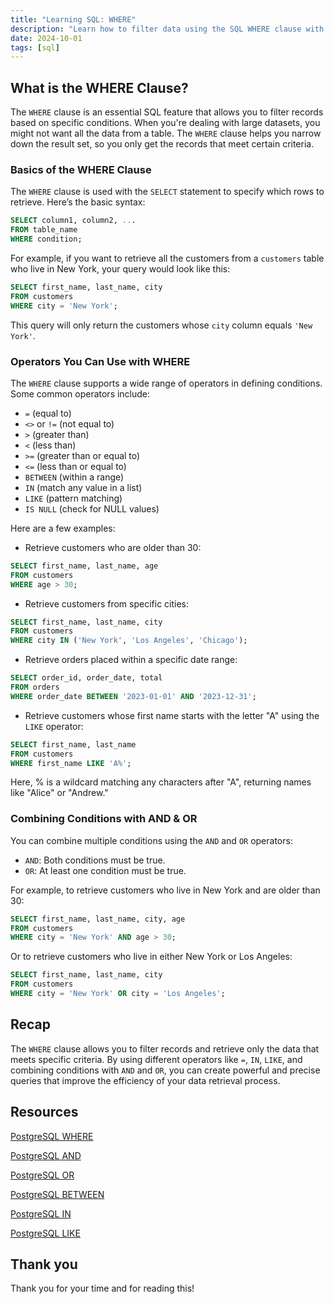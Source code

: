 ```yaml
---
title: "Learning SQL: WHERE"
description: "Learn how to filter data using the SQL WHERE clause with operators like IN, LIKE, and more. Master combining conditions with AND and OR for efficient queries."
date: 2024-10-01
tags: [sql]
---
```


## What is the WHERE Clause?

The `WHERE` clause is an essential SQL feature that allows you to filter records based on specific conditions. When you're dealing with large datasets, you might not want all the data from a table. The `WHERE` clause helps you narrow down the result set, so you only get the records that meet certain criteria.

### Basics of the WHERE Clause

The `WHERE` clause is used with the `SELECT` statement to specify which rows to retrieve. Here’s the basic syntax:

```sql
SELECT column1, column2, ...
FROM table_name
WHERE condition;
```

For example, if you want to retrieve all the customers from a `customers` table who live in New York, your query would look like this:

```sql
SELECT first_name, last_name, city
FROM customers
WHERE city = 'New York';
```

This query will only return the customers whose `city` column equals `'New York'`.

### Operators You Can Use with WHERE

The `WHERE` clause supports a wide range of operators in defining conditions. Some common operators include:

- `=` (equal to)
- `<>` or `!=` (not equal to)
- `>` (greater than)
- `<` (less than)
- `>=` (greater than or equal to)
- `<=` (less than or equal to)
- `BETWEEN` (within a range)
- `IN` (match any value in a list)
- `LIKE` (pattern matching)
- `IS NULL` (check for NULL values)

Here are a few examples:

- Retrieve customers who are older than 30:

```sql
SELECT first_name, last_name, age
FROM customers
WHERE age > 30;
```

- Retrieve customers from specific cities:

```sql
SELECT first_name, last_name, city
FROM customers
WHERE city IN ('New York', 'Los Angeles', 'Chicago');
```

- Retrieve orders placed within a specific date range:

```sql
SELECT order_id, order_date, total
FROM orders
WHERE order_date BETWEEN '2023-01-01' AND '2023-12-31';
```

- Retrieve customers whose first name starts with the letter "A" using the `LIKE` operator:

```sql
SELECT first_name, last_name
FROM customers
WHERE first_name LIKE 'A%';
```

Here, % is a wildcard matching any characters after "A", returning names like "Alice" or "Andrew."

### Combining Conditions with AND & OR

You can combine multiple conditions using the `AND` and `OR` operators:

- `AND`: Both conditions must be true.
- `OR`: At least one condition must be true.

For example, to retrieve customers who live in New York and are older than 30:

```sql
SELECT first_name, last_name, city, age
FROM customers
WHERE city = 'New York' AND age > 30;
```

Or to retrieve customers who live in either New York or Los Angeles:

```sql
SELECT first_name, last_name, city
FROM customers
WHERE city = 'New York' OR city = 'Los Angeles';
```

## Recap

The `WHERE` clause allows you to filter records and retrieve only the data that meets specific criteria. By using different operators like `=`, `IN`, `LIKE`, and combining conditions with `AND` and `OR`, you can create powerful and precise queries that improve the efficiency of your data retrieval process.

## Resources

[PostgreSQL WHERE](https://www.postgresqltutorial.com/postgresql-tutorial/postgresql-where/)

[PostgreSQL AND](https://www.postgresqltutorial.com/postgresql-tutorial/postgresql-and/)

[PostgreSQL OR](https://www.postgresqltutorial.com/postgresql-tutorial/postgresql-or/)

[PostgreSQL BETWEEN](https://www.postgresqltutorial.com/postgresql-tutorial/postgresql-between/)

[PostgreSQL IN](https://www.postgresqltutorial.com/postgresql-tutorial/postgresql-in/)

[PostgreSQL LIKE](https://www.postgresqltutorial.com/postgresql-tutorial/postgresql-like/)

## Thank you

Thank you for your time and for reading this!

